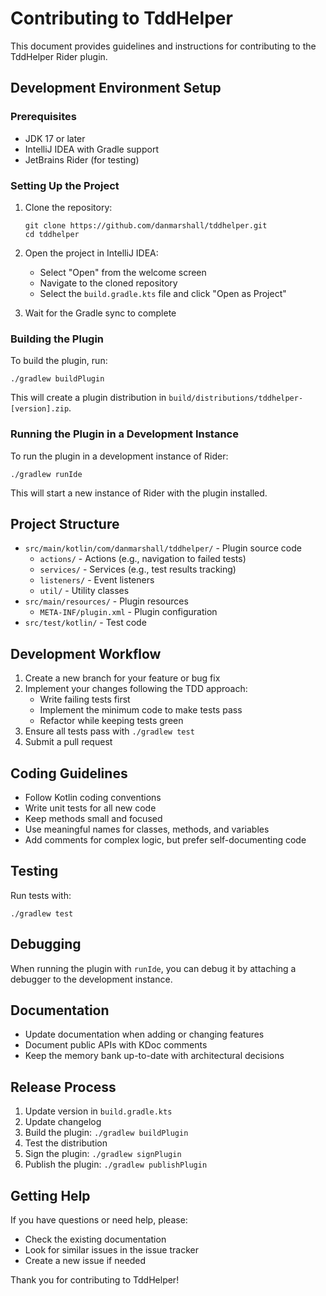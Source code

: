 # Contributing to TddHelper

This document provides guidelines and instructions for contributing to the TddHelper Rider plugin.

## Development Environment Setup

### Prerequisites

- JDK 17 or later
- IntelliJ IDEA with Gradle support
- JetBrains Rider (for testing)

### Setting Up the Project

1. Clone the repository:
   ```
   git clone https://github.com/danmarshall/tddhelper.git
   cd tddhelper
   ```

2. Open the project in IntelliJ IDEA:
   - Select "Open" from the welcome screen
   - Navigate to the cloned repository
   - Select the `build.gradle.kts` file and click "Open as Project"

3. Wait for the Gradle sync to complete

### Building the Plugin

To build the plugin, run:

```
./gradlew buildPlugin
```

This will create a plugin distribution in `build/distributions/tddhelper-[version].zip`.

### Running the Plugin in a Development Instance

To run the plugin in a development instance of Rider:

```
./gradlew runIde
```

This will start a new instance of Rider with the plugin installed.

## Project Structure

- `src/main/kotlin/com/danmarshall/tddhelper/` - Plugin source code
  - `actions/` - Actions (e.g., navigation to failed tests)
  - `services/` - Services (e.g., test results tracking)
  - `listeners/` - Event listeners
  - `util/` - Utility classes
- `src/main/resources/` - Plugin resources
  - `META-INF/plugin.xml` - Plugin configuration
- `src/test/kotlin/` - Test code

## Development Workflow

1. Create a new branch for your feature or bug fix
2. Implement your changes following the TDD approach:
   - Write failing tests first
   - Implement the minimum code to make tests pass
   - Refactor while keeping tests green
3. Ensure all tests pass with `./gradlew test`
4. Submit a pull request

## Coding Guidelines

- Follow Kotlin coding conventions
- Write unit tests for all new code
- Keep methods small and focused
- Use meaningful names for classes, methods, and variables
- Add comments for complex logic, but prefer self-documenting code

## Testing

Run tests with:

```
./gradlew test
```

## Debugging

When running the plugin with `runIde`, you can debug it by attaching a debugger to the development instance.

## Documentation

- Update documentation when adding or changing features
- Document public APIs with KDoc comments
- Keep the memory bank up-to-date with architectural decisions

## Release Process

1. Update version in `build.gradle.kts`
2. Update changelog
3. Build the plugin: `./gradlew buildPlugin`
4. Test the distribution
5. Sign the plugin: `./gradlew signPlugin`
6. Publish the plugin: `./gradlew publishPlugin`

## Getting Help

If you have questions or need help, please:
- Check the existing documentation
- Look for similar issues in the issue tracker
- Create a new issue if needed

Thank you for contributing to TddHelper!
